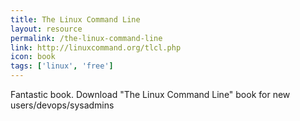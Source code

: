 ```yaml
---
title: The Linux Command Line
layout: resource
permalink: /the-linux-command-line
link: http://linuxcommand.org/tlcl.php
icon: book
tags: ['linux', 'free']
---
```


Fantastic book. Download "The Linux Command Line" book for new users/devops/sysadmins